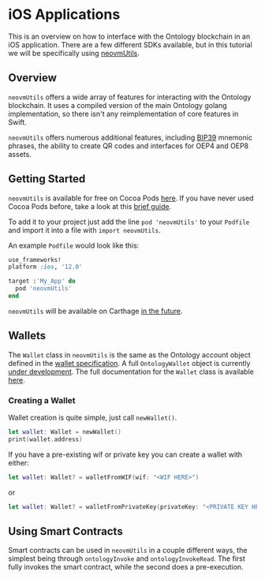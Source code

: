 # iOS Applications

This is an overview on how to interface with the Ontology blockchain in an iOS application. There are a few different SDKs available, but in this tutorial we will be specifically using [neovmUtils](https://github.com/Ryucoin/neovm-utils).

## Overview

`neovmUtils` offers a wide array of features for interacting with the Ontology blockchain. It uses a compiled version of the main Ontology golang implementation, so there isn't any reimplementation of core features in Swift.

`neovmUtils` offers numerous additional features, including [BIP39](https://github.com/bitcoin/bips/blob/master/bip-0039.mediawiki) mnemonic phrases, the ability to create QR codes and interfaces for OEP4 and OEP8 assets.

## Getting Started

`neovmUtils` is available for free on Cocoa Pods [here](https://cocoapods.org/pods/neovmUtils). If you have never used Cocoa Pods before, take a look at this [brief guide](https://guides.cocoapods.org/using/using-cocoapods.html).

To add it to your project just add the line `pod 'neovmUtils'` to your `Podfile` and import it into a file with `import neovmUtils`.

An example `Podfile` would look like this:
``` ruby
use_frameworks!
platform :ios, '12.0'

target :'My_App' do
  pod 'neovmUtils'
end
```

`neovmUtils` will be available on Carthage [in the future](https://github.com/Ryucoin/neovm-utils/issues/9).

## Wallets

The `Wallet` class in `neovmUtils` is the same as the Ontology account object defined in the [wallet specification](https://github.com/ontio/ontology-ts-sdk/blob/master/docs/en/Wallet_File_Specification.md). A full `OntologyWallet` object is currently [under development](https://github.com/Ryucoin/neovm-utils/issues/15). The full documentation for the `Wallet` class is available [here](https://github.com/Ryucoin/neovm-utils/blob/master/docs/wallet.md).

### Creating a Wallet

Wallet creation is quite simple, just call `newWallet()`.

``` swift
let wallet: Wallet = newWallet()
print(wallet.address)
```

If you have a pre-existing wif or private key you can create a wallet with either:
``` swift
let wallet: Wallet? = walletFromWIF(wif: "<WIF HERE>")
```
or
``` swift
let wallet: Wallet? = walletFromPrivateKey(privateKey: "<PRIVATE KEY HERE>")
```

## Using Smart Contracts

Smart contracts can be used in `neovmUtils` in a couple different ways, the simplest being through `ontologyInvoke` and `ontologyInvokeRead`. The first fully invokes the smart contract, while the second does a pre-execution.
